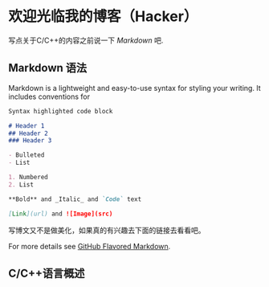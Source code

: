#  欢迎光临我的博客（Hacker） 

写点关于C/C++的内容之前说一下 *Markdown* 吧.

## Markdown 语法

Markdown is a lightweight and easy-to-use syntax for styling your writing. It includes conventions for

```markdown
Syntax highlighted code block

# Header 1
## Header 2
### Header 3

- Bulleted
- List

1. Numbered
2. List

**Bold** and _Italic_ and `Code` text

[Link](url) and ![Image](src)
```
写博文又不是做美化，如果真的有兴趣去下面的链接去看看吧。

For more details see [GitHub Flavored Markdown](https://guides.github.com/features/mastering-markdown/).

## C/C++语言概述